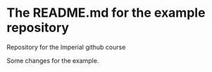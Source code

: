 # The README.md for the example repository
Repository for the Imperial github course

Some changes for the example.
